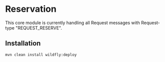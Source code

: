 Reservation
===========================================================

This core module is currently handling all Request messages with Request-type "REQUEST_RESERVE".

Installation
----------------

    mvn clean install wildfly:deploy


